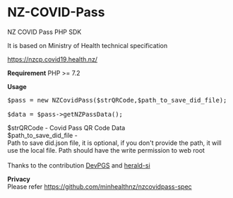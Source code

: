 # NZ-COVID-Pass
NZ COVID Pass PHP SDK

It is based on Ministry of Health technical specification

https://nzcp.covid19.health.nz/

<b>Requirement</b>
PHP >= 7.2 

<b>Usage</b>

<pre>
$pass = new NZCovidPass($strQRCode,$path_to_save_did_file);

$data = $pass->getNZPassData();
</pre>

$strQRCode - Covid Pass QR Code Data<br/>
$path_to_save_did_file - <br/>
Path to save did.json file, it is optional, if you don't provide the path, it will use the local file.
Path should have the write permission to web root
<br/><br/>
Thanks to the contribution
<a href="https://github.com/DevPGS" target="_a">DevPGS</a> and
<a href="https://github.com/herald-si" target="_a">herald-si</a> 


<b>Privacy</b><br/>
Please refer https://github.com/minhealthnz/nzcovidpass-spec
